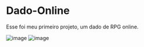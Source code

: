 # Dado-Online
Esse foi meu primeiro projeto, um dado de RPG online. 

![image](https://user-images.githubusercontent.com/99710183/180605910-b1777298-7f37-4bff-a199-226330305697.png)
![image](https://user-images.githubusercontent.com/99710183/180605984-5c08f2e7-6ea2-4db1-9a1d-35315f8e1431.png)
